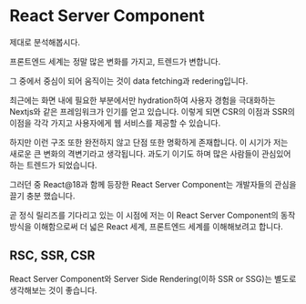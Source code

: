 # React Server Component

제대로 분석해봅시다.

프론트엔드 세계는 정말 많은 변화를 가지고, 트렌드가 변합니다.

그 중에서 중심이 되어 움직이는 것이 data fetching과 redering입니다.

최근에는 화면 내에 필요한 부분에서만 hydration하여 사용자 경험을 극대화하는 Nextjs와 같은 프레임워크가 인기를 얻고 있습니다. 이렇게 되면 CSR의 이점과 SSR의 이점을 각각 가지고 사용자에게 웹 서비스를 제공할 수 있습니다.

하지만 이런 구조 또한 완전하지 않고 단점 또한 명확하게 존재합니다. 이 시기가 저는 새로운 큰 변화의 격변기라고 생각됩니다. 과도기 이기도 하며 많은 사람들이 관심있어 하는 트렌드가 되었습니다.

그러던 중 React@18과 함께 등장한 React Server Component는 개발자들의 관심을 끌기 충분 했습니다.

곧 정식 릴리즈를 기다리고 있는 이 시점에 저는 이 React Server Component의 동작방식을 이해함으로써 더 넓은 React 세계, 프론트엔드 세계를 이해해보려고 합니다.

## RSC, SSR, CSR

React Server Component와 Server Side Rendering(이하 SSR or SSG)는 별도로 생각해보는 것이 좋습니다.
